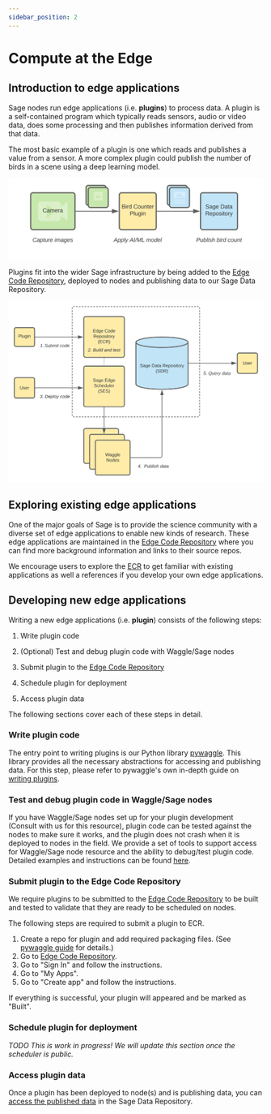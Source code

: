 ```yaml
---
sidebar_position: 2
---
```


# Compute at the Edge

## Introduction to edge applications

Sage nodes run edge applications (i.e. __plugins__) to process data. A plugin is a self-contained program which typically reads sensors, audio or video data, does some processing and then publishes information derived from that data.

The most basic example of a plugin is one which reads and publishes a value from a sensor. A more complex plugin could publish the number of birds in a scene using a deep learning model.

![Basic Plugin](./images/plugin-basic.svg)

Plugins fit into the wider Sage infrastructure by being added to the [Edge Code Repository](https://portal.sagecontinuum.org), deployed to nodes and publishing data to our Sage Data Repository.

![Plugins in Sage](./images/plugin-sage.svg)

## Exploring existing edge applications

One of the major goals of Sage is to provide the science community with a diverse set of edge applications to enable new kinds of research. These edge applications are maintained in the [Edge Code Repository](https://portal.sagecontinuum.org) where you can find more background information and links to their source repos.

We encourage users to explore the [ECR](https://portal.sagecontinuum.org) to get familiar with existing applications as well a references if you develop your own edge applications.

## Developing new edge applications

Writing a new edge applications (i.e. __plugin__) consists of the following steps:

1. Write plugin code

2. (Optional) Test and debug plugin code with Waggle/Sage nodes

3. Submit plugin to the [Edge Code Repository](https://portal.sagecontinuum.org)
4. Schedule plugin for deployment
5. Access plugin data

The following sections cover each of these steps in detail.

### Write plugin code

The entry point to writing plugins is our Python library [pywaggle](https://github.com/waggle-sensor/pywaggle). This library provides all the necessary abstractions for accessing and publishing data. For this step, please refer to pywaggle's own in-depth guide on [writing plugins](https://github.com/waggle-sensor/pywaggle/blob/main/docs/writing-a-plugin.md).

### Test and debug plugin code in Waggle/Sage nodes

If you have Waggle/Sage nodes set up for your plugin development (Consult with us for this resource), plugin code can be tested against the nodes to make sure it works, and the plugin does not crash when it is deployed to nodes in the field. We provide a set of tools to support access for Waggle/Sage node resource and the ability to debug/test plugin code. Detailed examples and instructions can be found [here](https://github.com/sagecontinuum/ses/tree/master/docs/pluginctl/README.md).

### Submit plugin to the Edge Code Repository

We require plugins to be submitted to the [Edge Code Repository](https://portal.sagecontinuum.org) to be built and tested to validate that they are ready to be scheduled on nodes.

The following steps are required to submit a plugin to ECR.

1. Create a repo for plugin and add required packaging files. (See [pywaggle guide](https://github.com/waggle-sensor/pywaggle/blob/main/docs/writing-a-plugin.md#adding-hello-world-plugin-packaging-info) for details.)
2. Go to [Edge Code Repository](https://portal.sagecontinuum.org).
3. Go to "Sign In" and follow the instructions.
4. Go to "My Apps".
5. Go to "Create app" and follow the instructions.

If everything is successful, your plugin will appeared and be marked as "Built".

### Schedule plugin for deployment

_TODO This is work in progress! We will update this section once the scheduler is public._

### Access plugin data

Once a plugin has been deployed to node(s) and is publishing data, you can [access the published data](./accessing-data.md) in the Sage Data Repository.
